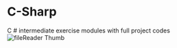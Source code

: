 # C-Sharp
C # intermediate exercise modules with full project codes
![fileReader Thumb](https://user-images.githubusercontent.com/72408025/124646485-5f989900-de9d-11eb-8aad-34797c79a639.jpg)
